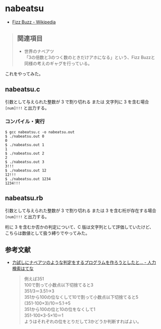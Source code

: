 # nabeatsu

- [Fizz Buzz - Wikipedia](https://ja.wikipedia.org/wiki/Fizz_Buzz)

> ## 関連項目
>
> - 世界のナベアツ  
> 「3の倍数と3のつく数のときだけアホになる」という、Fizz Buzzと同様の考えのギャグを行っている。

これをやってみた。

## nabeatsu.c

引数として与えられた整数が 3 で割り切れる または 文字列に 3 を含む場合 `[num]!!!` と出力する。

### コンパイル・実行

```shell
$ gcc nabeatsu.c -o nabeatsu.out
$ ./nabeatsu.out 0
0
$ ./nabeatsu.out 1
1
$ ./nabeatsu.out 2
2
$ ./nabeatsu.out 3
3!!!
$ ./nabeatsu.out 12
12!!!
$ ./nabeatsu.out 1234
1234!!!
```

## nabeatsu.rb

引数として与えられた整数が 3 で割り切れる または 3 を含む桁が存在する場合 `[num]!!!` と出力する。

桁に 3 を含むか否かの判定について、C 版は文字列として評価していたけど、こちらは数値として扱う縛りでやってみた。

## 参考文献

- [力試しにナベアツのような判定をするプログラムを作ろうとしたと… - 人力検索はてな](https://q.hatena.ne.jp/1207585413)

    > 例えば351  
    > 100で割って小数点以下切捨てると3  
    > 351/3＝3.51→3  
    > 351から100の位なくして10で割って小数点以下切捨てると5  
    > (351-100×3)/10＝5.1→5  
    > 351から100の位と10の位をなくして1  
    > 351-100×3-5×10＝1  
    > ようはそれぞれの位をとりだして3かどうか判断すればよい。
